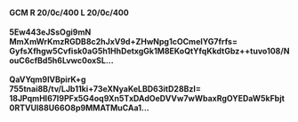 #### GCM R 20/0c/400 L 20/0c/400
**5Ew443eJSsOgi9mN**<br/>**MmXmWrKmzRGDB8c2hJxV9d+ZHwNpg1cOCmeIYG7frfs=**<br/>**GyfsXfhgw5Cvfisk0aG5h1HhDetxgGk1M8EKoQtYfqKkdtGbz++tuvo108/NouC6cfBd5h6Lvwc0oxSL...**<br/><br/>
**QaVYqm9IVBpirK+g**<br/>**755tnai8B/tv/LJb11ki+73eXNyaKeLBD63itD28BzI=**<br/>**18JPqmHl67I9PFx5G4oq9Xn5TxDAdOeDVVw7wWbaxRgOYEDaW5kFbjt0RTVUI88U66O8p9MMATMuCAa1...**